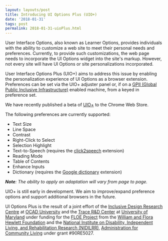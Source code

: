 ```yaml
---
layout: layouts/post
title: Introducing UI Options Plus (UIO+)
date: '2018-01-31'
tags: post
permalink: 2018-01-31-uioPlus.html
---
```

<p>
User Interface Options, also known as Learner Options, provides individuals with the ability
 to customize a web
site to meet their personal needs and preferences. Currently, to provide such customizations,
 the web page needs to incorporate the UI Options widget into the site's markup.
However, not every site will have UI Options or site personalizations incorporated.
</p>
<p>
User Interface Options Plus (UIO+) aims to address this issue by enabling the personalization
 experience of UI Options as a browser extension.
Preferences can be set via the UIO+ adjuster panel or, if on a <a href="https://gpii.net/">
GPII (Global Public Inclusive Infrastructure)</a> enabled machine, from a keyed in preference set.
</p>
<p>
We have recently published a beta of <a href="https://chrome.google.com/webstore/detail/ui-
options-plus-uio+/okenndailhmikjjfcnmolpaefecbpaek">UIO+</a> to the Chrome Web Store.
</p>
<p>
The following preferences are currently supported:
<ul>
<li>Text Size</li>
<li>Line Space</li>
<li>Contrast</li>
<li>Right-Click to Select</li>
<li>Selection Highlight</li>
<li>Text-to-Speech (requires the <a href="https://chrome.google.com/webstore/detail/click2speech
/djfpbemmcokhlllnafdmomgecdlicfhj">click2speech</a> extension)</li>
<li>Reading Mode</li>
<li>Table of Contents</li>
<li>Enhance Inputs</li>
<li>Dictionary (requires the <a href="https://chrome.google.com/webstore/detail/google-dictionary
-by-goog/mgijmajocgfcbeboacabfgobmjgjcoja">Google dictionary</a> extension)</li>
</ul>
<em><strong>Note</strong>: The ability to apply an adaptation will vary from page to page.</em>
</p>
<p>
UIO+ is still early in development. We aim to improve/expand preference options and support
 additional browsers in the future.
<p>
UI Options Plus is the result of a joint effort of the <a href="https://idrc.ocadu.ca/">
Inclusive Design Research Centre</a> at <a href="https://www.ocadu.ca/">OCAD University</a>
and the <a href="https://trace.umd.edu/">Trace R&D Center</a> at <a href="https://umd.edu/">
University of Maryland</a> under funding for the <a href="https://floeproject.org/">FLOE Project</a>
from the <a href="https://www.hewlett.org/">William and Flora Hewlett Foundation</a> and the
<a href="https://www.acl.gov/about-acl/about-national-institute-disability-independent-living-
and-rehabilitation-research">National Institute on Disability, Independent Living, and
 Rehabilitation Research (NIDILRR)</a>,
<a href="https://www.acl.gov/">Administration for Community Living</a> under grant #90RE5027.
</p>
